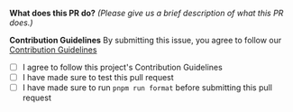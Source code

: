 <!-- Thanks for taking the time to make Firefish better! It's not required, but please consider using [Conventional Commits](https://www.conventionalcommits.org/en/v1.0.0/) when making your commits. If you use VSCode, please use the [Conventional Commits extension](https://marketplace.visualstudio.com/items?itemName=vivaxy.vscode-conventional-commits). -->

**What does this PR do?** _(Please give us a brief description of what this PR does.)_

**Contribution Guidelines**
By submitting this issue, you agree to follow our [Contribution Guidelines](https://git.joinfirefish.org/firefish/firefish/-/blob/develop/CONTRIBUTING.md)
- [ ] I agree to follow this project's Contribution Guidelines
- [ ] I have made sure to test this pull request
- [ ] I have made sure to run `pnpm run format` before submitting this pull request
